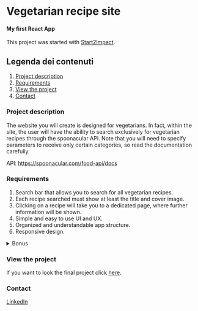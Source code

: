 # Vegetarian recipe site
#### My first React App

This project was started with [Start2Impact](https://www.start2impact.it/).

## Legenda dei contenuti
1. [Project description](#description)
2. [Requirements](#req)
3. [View the project](#project)
4. [Contact](#contact)


### Project description
<a name="description"></a>

The website you will create is designed for vegetarians. In fact, within the site, the user will have the ability to search exclusively for vegetarian recipes through the spoonacular API. Note that you will need to specify parameters to receive only certain categories, so read the documentation carefully.

API: https://spoonacular.com/food-api/docs


### Requirements
<a name="req"></a>
1) Search bar that allows you to search for all vegetarian recipes.
2) Each recipe searched must show at least the title and cover image.
3) Clicking on a recipe will take you to a dedicated page, where further information will be shown.
4) Simple and easy to use UI and UX.
5) Organized and understandable app structure.
6) Responsive design.

<details>
<summary>Bonus</summary>
### Use these technologies
1) React Router
2) Axios
3) React Hooks
4) Redux or Context API
</details>

### View the project
<a name="project"></a>

If you want to look the final project click [here](https://vegetarian-recipes-ac5f3.web.app/).


### Contact
<a name="contact"></a>

[LinkedIn](https://www.linkedin.com/in/camilla-tofani-3b284a103/)


